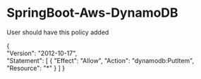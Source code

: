 # SpringBoot-Aws-DynamoDB
User should have this policy added
    
{    
    "Version": "2012-10-17",    
    "Statement": [
        {
            "Effect": "Allow",
            "Action": "dynamodb:PutItem",
            "Resource": "*"
        }
        ]
}
